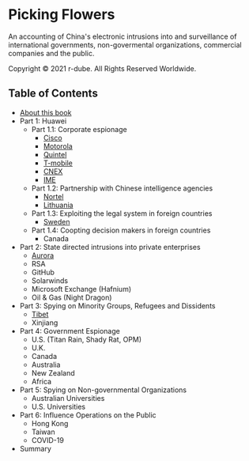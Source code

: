 
# Picking Flowers

An accounting of China's electronic intrusions into and surveillance of international governments, non-govermental organizations, commercial companies and the public.


Copyright © 2021 r-dube. All Rights Reserved Worldwide.


## Table of Contents
* [About this book](about.md)
* Part 1: Huawei
  * Part 1.1: Corporate espionage
    * [Cisco](cisco.md)
    * [Motorola](motorola.md)
    * [Quintel](quintel.md)
    * [T-mobile](tmobile.md)
    * [CNEX](cnex.md)
    * [IME](ime.md)
  * Part 1.2: Partnership with Chinese intelligence agencies
    * [Nortel](nortel.md)
    * [Lithuania](lithuania.md)
  * Part 1.3: Exploiting the legal system in foreign countries
    * [Sweden](sweden.md)
  * Part 1.4: Coopting decision makers in foreign countries
    * Canada
* Part 2: State directed intrusions into private enterprises
  * [Aurora](aurora.md)
  * RSA
  * GitHub 
  * Solarwinds
  * Microsoft Exchange (Hafnium)
  * Oil & Gas (Night Dragon)
* Part 3: Spying on Minority Groups, Refugees and Dissidents
  * [Tibet](tibet.md)
  * Xinjiang
* Part 4: Government Espionage
  * U.S. (Titan Rain, Shady Rat, OPM)
  * U.K.
  * Canada
  * Australia
  * New Zealand
  * Africa
* Part 5: Spying on Non-governmental Organizations
  * Australian Universities
  * U.S. Universities
* Part 6: Influence Operations on the Public 
  * Hong Kong
  * Taiwan
  * COVID-19
* Summary
